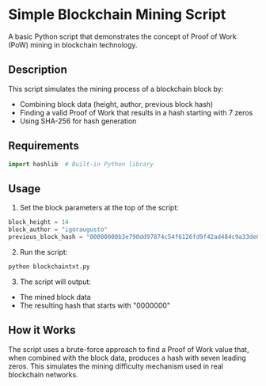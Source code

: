 # Simple Blockchain Mining Script

A basic Python script that demonstrates the concept of Proof of Work (PoW) mining in blockchain technology.

## Description

This script simulates the mining process of a blockchain block by:

- Combining block data (height, author, previous block hash)
- Finding a valid Proof of Work that results in a hash starting with 7 zeros
- Using SHA-256 for hash generation

## Requirements

```python
import hashlib  # Built-in Python library
```

## Usage

1. Set the block parameters at the top of the script:

```python
block_height = 14
block_author = "igoraugusto"
previous_block_hash = "00000000b3e790dd97874c54f6126fd9f42ad484c9a33de0587e2167bbcb2550"
```

2. Run the script:

```bash
python blockchaintxt.py
```

3. The script will output:

- The mined block data
- The resulting hash that starts with "0000000"

## How it Works

The script uses a brute-force approach to find a Proof of Work value that, when combined with the block data, produces a hash with seven leading zeros. This simulates the mining difficulty mechanism used in real blockchain networks.
